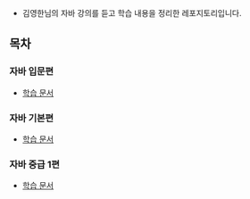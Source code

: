 - 김영한님의 자바 강의를 듣고 학습 내용을 정리한 레포지토리입니다. 
## 목차
### 자바 입문편
- [학습 문서](https://github.com/nahowo/java-start/blob/main/source/src/java_start/README.MD)

### 자바 기본편
- [학습 문서](https://github.com/nahowo/java-start/blob/main/source/src/java_basic/README.md)

### 자바 중급 1편
- [학습 문서](https://github.com/nahowo/java-lecture/blob/main/source/src/java_mid1/README.md)